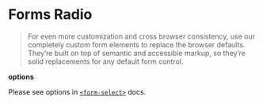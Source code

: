 # Forms Radio

> For even more customization and cross browser consistency, 
use our completely custom form elements to replace the browser defaults.
They’re built on top of semantic and accessible markup, so they’re solid replacements for any default form control.

**options**

Please see options in [`<form-select>`](./form-select) docs.
